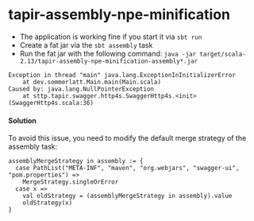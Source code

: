 # tapir-assembly-npe-minification #

* The application is working fine if you start it via `sbt run`
* Create a fat jar via the `sbt assembly` task
* Run the fat jar with the following command: `java -jar target/scala-2.13/tapir-assembly-npe-minification-assembly*.jar`

```
Exception in thread "main" java.lang.ExceptionInInitializerError
	at dev.sommerlatt.Main.main(Main.scala)
Caused by: java.lang.NullPointerException
	at sttp.tapir.swagger.http4s.SwaggerHttp4s.<init>(SwaggerHttp4s.scala:36)
```

#### Solution ####

To avoid this issue, you need to modify the default merge strategy of the assembly task:

```
assemblyMergeStrategy in assembly := {
  case PathList("META-INF", "maven", "org.webjars", "swagger-ui", "pom.properties") =>
    MergeStrategy.singleOrError
  case x =>
    val oldStrategy = (assemblyMergeStrategy in assembly).value
    oldStrategy(x)
}

```
